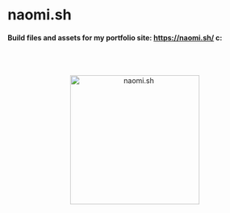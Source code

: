 # naomi.sh

#### Build files and assets for my portfolio site: https://naomi.sh/ c:

<br /><br />

<p align="center">
    <img src="https://naomi.sh/icons/favicon.png" alt="naomi.sh" width="256" height="256">
</p>

<br />
